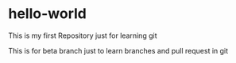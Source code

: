 # hello-world
This is my first Repository just for learning git

This is for beta branch just to learn branches and pull request in git
